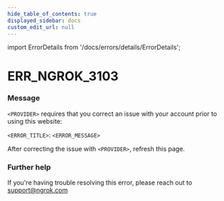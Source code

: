 ```yaml
---
hide_table_of_contents: true
displayed_sidebar: docs
custom_edit_url: null
---
```


import ErrorDetails from '/docs/errors/details/ErrorDetails';

# ERR_NGROK_3103

### Message
`<PROVIDER>` requires that you correct an issue with your account prior to using this website:

`<ERROR_TITLE>`: `<ERROR_MESSAGE>`

After correcting the issue with `<PROVIDER>`, refresh this page.

### Further help
If you're having trouble resolving this error, please reach out to [support@ngrok.com](mailto:support@ngrok.com?subject=Help%20with%20ERR_NGROK_3103)

<ErrorDetails error='err_ngrok_3103' />
